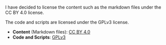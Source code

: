 I have decided to license the content such as the markdown files under the CC BY 4.0 license.

The code and scripts are licensed under the GPLv3 license.

- **Content** (Markdown files): [CC BY 4.0](Licenses/CC-BY-4.0.md)
- **Code and Scripts**: [GPLv3](Licenses/GPL-3.0.md)